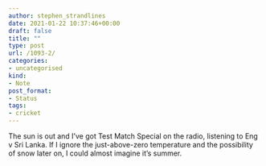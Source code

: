 ```yaml
---
author: stephen_strandlines
date: 2021-01-22 10:37:46+00:00
draft: false
title: ""
type: post
url: /1093-2/
categories:
- uncategorised
kind:
- Note
post_format:
- Status
tags:
- cricket
---
```


The sun is out and I’ve got Test Match Special on the radio, listening to Eng v Sri Lanka. If I ignore the just-above-zero temperature and the possibility of snow later on, I could almost imagine it’s summer.
